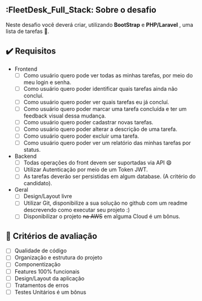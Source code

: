 ## :FleetDesk_Full_Stack: Sobre o desafio

Neste desafio você deverá criar, utilizando **BootStrap** e **PHP/Laravel** , uma lista de tarefas :scroll:.

## :heavy_check_mark: Requisitos

* Frontend  
  * [ ] Como usuário quero pode ver todas as minhas tarefas, por meio do meu login e senha.
  * [ ] Como usuário quero poder identificar quais tarefas ainda não concluí.
  * [ ] Como usuário quero poder ver quais tarefas eu já concluí.
  * [ ] Como usuário quero poder marcar uma tarefa concluída e ter um feedback visual dessa mudança.
  * [ ] Como usuário quero poder cadastrar novas tarefas.
  * [ ] Como usuário quero poder alterar a descrição de uma tarefa.
  * [ ] Como usuário quero poder excluir uma tarefa.
  * [ ] Como usuário quero poder ver um relatório das minhas tarefas por status.  
  
* Backend
  * [ ] Todas operações do front devem ser suportadas via API :smile:
  * [ ] Utilizar Autenticação por meio de um Token JWT.
  * [ ] As tarefas deverão ser persistidas em algum database. (A critério do candidato).

* Geral
  * [ ] Design/Layout livre
  * [ ] Utilizar Git, disponibilize a sua solução no github com um readme descrevendo como executar seu projeto :)
  * [ ] Disponibilizar o projeto ~~na AWS~~ em alguma Cloud é um bônus.

## :green_heart: Critérios de avaliação

* [ ] Qualidade de código
* [ ] Organização e estrutura do projeto
* [ ] Componentização
* [ ] Features 100% funcionais
* [ ] Design/Layout da aplicação
* [ ] Tratamentos de erros
* [ ] Testes Unitários é um bônus
